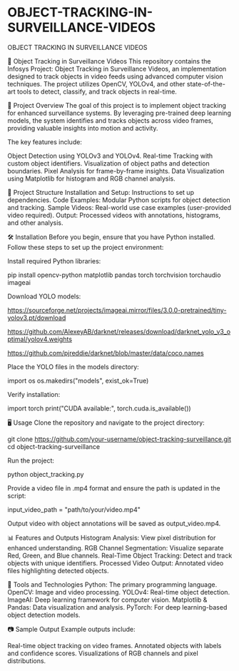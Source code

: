 # OBJECT-TRACKING-IN-SURVEILLANCE-VIDEOS
OBJECT TRACKING IN SURVEILLANCE VIDEOS

🚀 Object Tracking in Surveillance Videos
This repository contains the Infosys Project: Object Tracking in Surveillance Videos, an implementation designed to track objects in video feeds using advanced computer vision techniques. The project utilizes OpenCV, YOLOv4, and other state-of-the-art tools to detect, classify, and track objects in real-time.

📝 Project Overview
The goal of this project is to implement object tracking for enhanced surveillance systems. By leveraging pre-trained deep learning models, the system identifies and tracks objects across video frames, providing valuable insights into motion and activity.

The key features include:

Object Detection using YOLOv3 and YOLOv4.
Real-time Tracking with custom object identifiers.
Visualization of object paths and detection boundaries.
Pixel Analysis for frame-by-frame insights.
Data Visualization using Matplotlib for histogram and RGB channel analysis.

📁 Project Structure
Installation and Setup: Instructions to set up dependencies.
Code Examples: Modular Python scripts for object detection and tracking.
Sample Videos: Real-world use case examples (user-provided video required).
Output: Processed videos with annotations, histograms, and other analysis.

🛠️ Installation
Before you begin, ensure that you have Python installed. Follow these steps to set up the project environment:

Install required Python libraries:

pip install opencv-python matplotlib pandas torch torchvision torchaudio imageai

Download YOLO models:

https://sourceforge.net/projects/imageai.mirror/files/3.0.0-pretrained/tiny-yolov3.pt/download

https://github.com/AlexeyAB/darknet/releases/download/darknet_yolo_v3_optimal/yolov4.weights

https://github.com/pjreddie/darknet/blob/master/data/coco.names

Place the YOLO files in the models directory:


import os
os.makedirs("models", exist_ok=True)

Verify installation:


import torch
print("CUDA available:", torch.cuda.is_available())

🖥️ Usage
Clone the repository and navigate to the project directory:

git clone https://github.com/your-username/object-tracking-surveillance.git
cd object-tracking-surveillance

Run the project:


python object_tracking.py

Provide a video file in .mp4 format and ensure the path is updated in the script:


input_video_path = "path/to/your/video.mp4"

Output video with object annotations will be saved as output_video.mp4.

📊 Features and Outputs
Histogram Analysis: View pixel distribution for enhanced understanding.
RGB Channel Segmentation: Visualize separate Red, Green, and Blue channels.
Real-Time Object Tracking: Detect and track objects with unique identifiers.
Processed Video Output: Annotated video files highlighting detected objects.

🧰 Tools and Technologies
Python: The primary programming language.
OpenCV: Image and video processing.
YOLOv4: Real-time object detection.
ImageAI: Deep learning framework for computer vision.
Matplotlib & Pandas: Data visualization and analysis.
PyTorch: For deep learning-based object detection models.

📷 Sample Output
Example outputs include:

Real-time object tracking on video frames.
Annotated objects with labels and confidence scores.
Visualizations of RGB channels and pixel distributions.
